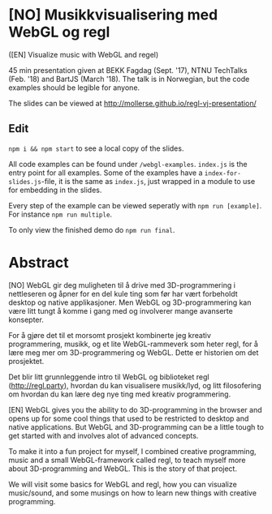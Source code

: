 # [NO] Musikkvisualisering med WebGL og regl
([EN] Visualize music with WebGL and regel)

45 min presentation given at BEKK Fagdag (Sept. '17), NTNU TechTalks (Feb. '18) and BartJS (March '18). The talk is in Norwegian, but the code examples should be legible for anyone.

The slides can be viewed at http://mollerse.github.io/regl-vj-presentation/

## Edit

`npm i && npm start` to see a local copy of the slides.

All code examples can be found under `/webgl-examples`. `index.js` is the entry point for all examples. Some of the examples have a `index-for-slides.js`-file, it is the same as `index.js`, just wrapped in a module to use for embedding in the slides.

Every step of the example can be viewed seperatly with `npm run [example]`. For instance `npm run multiple`.

To only view the finished demo do `npm run final`.

# Abstract

[NO]
WebGL gir deg muligheten til å drive med 3D-programmering i nettleseren og åpner for en del kule ting som før har vært forbeholdt desktop og native applikasjoner. Men WebGL og 3D-programmering kan være litt tungt å komme i gang med og involverer mange avanserte konsepter.

For å gjøre det til et morsomt prosjekt kombinerte jeg kreativ programmering, musikk, og et lite WebGL-rammeverk som heter regl, for å lære meg mer om 3D-programmering og WebGL. Dette er historien om det prosjektet.

Det blir litt grunnleggende intro til WebGL og biblioteket regl (http://regl.party), hvordan du kan visualisere musikk/lyd, og litt filosofering om hvordan du kan lære deg nye ting med kreativ programmering.

[EN]
WebGL gives you the ability to do 3D-programming in the browser and opens up for some cool things that used to be restricted to desktop and native applications. But WebGL and 3D-programming can be a little tough to get started with and involves alot of advanced concepts.

To make it into a fun project for myself, I combined creative programming, music and a small WebGL-framework called regl, to teach myself more about 3D-programming and WebGL. This is the story of that project.

We will visit some basics for WebGL and regl, how you can visualize music/sound, and some musings on how to learn new things with creative programming.
